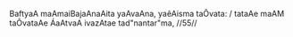 BaftyaA maAmaiBajaAnaAita yaAvaAna, yaêAisma taÔvata: /
tataAe maAM taÔvataAe ÁaAtvaA ivazAtae tad"nantar"ma, //55//